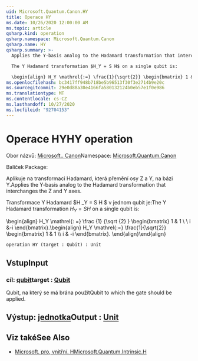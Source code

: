 ```yaml
---
uid: Microsoft.Quantum.Canon.HY
title: Operace HY
ms.date: 10/26/2020 12:00:00 AM
ms.topic: article
qsharp.kind: operation
qsharp.namespace: Microsoft.Quantum.Canon
qsharp.name: HY
qsharp.summary: >-
  Applies the Y-basis analog to the Hadamard transformation that interchanges the Z and Y axes.

  The Y Hadamard transformation $H_Y = S H$ on a single qubit is:

  \begin{align} H_Y \mathrel{:=} \frac{1}{\sqrt{2}} \begin{bmatrix} 1 & 1 \\\\ i & -i \end{bmatrix}. \end{align}
ms.openlocfilehash: bc3417ff948b718be5b96513f30f3e2714b9e20c
ms.sourcegitcommit: 29e0d88a30e4166fa580132124b0eb57e1f0e986
ms.translationtype: MT
ms.contentlocale: cs-CZ
ms.lasthandoff: 10/27/2020
ms.locfileid: "92704153"
---
```

# <a name="hy-operation"></a><span data-ttu-id="02044-102">Operace HY</span><span class="sxs-lookup"><span data-stu-id="02044-102">HY operation</span></span>

<span data-ttu-id="02044-103">Obor názvů: [Microsoft.. Canon](xref:Microsoft.Quantum.Canon)</span><span class="sxs-lookup"><span data-stu-id="02044-103">Namespace: [Microsoft.Quantum.Canon](xref:Microsoft.Quantum.Canon)</span></span>

<span data-ttu-id="02044-104">Balíček [](https://nuget.org/packages/)</span><span class="sxs-lookup"><span data-stu-id="02044-104">Package: [](https://nuget.org/packages/)</span></span>


<span data-ttu-id="02044-105">Aplikuje na transformaci Hadamard, která přemění osy Z a Y, na bázi Y.</span><span class="sxs-lookup"><span data-stu-id="02044-105">Applies the Y-basis analog to the Hadamard transformation that interchanges the Z and Y axes.</span></span>

<span data-ttu-id="02044-106">Transformace Y Hadamard $H _Y = S H $ v jednom qubit je:</span><span class="sxs-lookup"><span data-stu-id="02044-106">The Y Hadamard transformation $H_Y = S H$ on a single qubit is:</span></span>

<span data-ttu-id="02044-107">\begin{align} H_Y \mathrel{: =} \frac {1} {\sqrt {2} } \begin{bmatrix} 1 & 1 \\ \\ i &-i \end{bmatrix}.</span><span class="sxs-lookup"><span data-stu-id="02044-107">\begin{align} H_Y \mathrel{:=} \frac{1}{\sqrt{2}} \begin{bmatrix} 1 & 1 \\\\ i & -i \end{bmatrix}.</span></span>
<span data-ttu-id="02044-108">\end{align}</span><span class="sxs-lookup"><span data-stu-id="02044-108">\end{align}</span></span>

```qsharp
operation HY (target : Qubit) : Unit
```


## <a name="input"></a><span data-ttu-id="02044-109">Vstup</span><span class="sxs-lookup"><span data-stu-id="02044-109">Input</span></span>

### <a name="target--qubit"></a><span data-ttu-id="02044-110">cíl: [qubit](xref:microsoft.quantum.lang-ref.qubit)</span><span class="sxs-lookup"><span data-stu-id="02044-110">target : [Qubit](xref:microsoft.quantum.lang-ref.qubit)</span></span>

<span data-ttu-id="02044-111">Qubit, na který se má brána použít</span><span class="sxs-lookup"><span data-stu-id="02044-111">Qubit to which the gate should be applied.</span></span>



## <a name="output--unit"></a><span data-ttu-id="02044-112">Výstup: [jednotka](xref:microsoft.quantum.lang-ref.unit)</span><span class="sxs-lookup"><span data-stu-id="02044-112">Output : [Unit](xref:microsoft.quantum.lang-ref.unit)</span></span>



## <a name="see-also"></a><span data-ttu-id="02044-113">Viz také</span><span class="sxs-lookup"><span data-stu-id="02044-113">See Also</span></span>

- [<span data-ttu-id="02044-114">Microsoft. pro, vnitřní. H</span><span class="sxs-lookup"><span data-stu-id="02044-114">Microsoft.Quantum.Intrinsic.H</span></span>](xref:Microsoft.Quantum.Intrinsic.H)